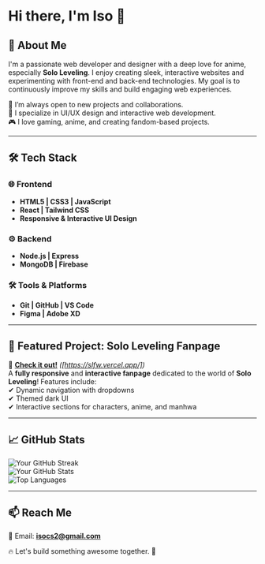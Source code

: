 # Hi there, I'm Iso 👋  

## 🌟 About Me  

I'm a passionate web developer and designer with a deep love for anime, especially **Solo Leveling**. I enjoy creating sleek, interactive websites and experimenting with front-end and back-end technologies. My goal is to continuously improve my skills and build engaging web experiences.  

🚀 I’m always open to new projects and collaborations.  
🎨 I specialize in UI/UX design and interactive web development.  
🎮 I love gaming, anime, and creating fandom-based projects.

---

## 🛠 Tech Stack  

### 🌐 Frontend  
- **HTML5 | CSS3 | JavaScript**  
- **React | Tailwind CSS**  
- **Responsive & Interactive UI Design**  

### ⚙ Backend  
- **Node.js | Express**  
- **MongoDB | Firebase**  

### 🛠 Tools & Platforms  
- **Git | GitHub | VS Code**  
- **Figma | Adobe XD**  

---

## 📌 Featured Project: **Solo Leveling Fanpage**  
🔗 **[Check it out!](#)** *([https://slfw.vercel.app/])*  
A **fully responsive** and **interactive fanpage** dedicated to the world of **Solo Leveling**! Features include:  
✔ Dynamic navigation with dropdowns  
✔ Themed dark UI  
✔ Interactive sections for characters, anime, and manhwa  

---

## 📈 GitHub Stats  

![Your GitHub Streak](https://github-readme-streak-stats.herokuapp.com/?user=IsoSL&theme=tokyonight)  
![Your GitHub Stats](https://github-readme-stats.vercel.app/api?username=IsoSL&show_icons=true&theme=tokyonight)  
![Top Languages](https://github-readme-stats.vercel.app/api/top-langs/?username=IsoSL&layout=compact&theme=tokyonight)  

---

## 📫 Reach Me  
📧 Email: **isocs2@gmail.com**

🔥 Let's build something awesome together. 🚀  
